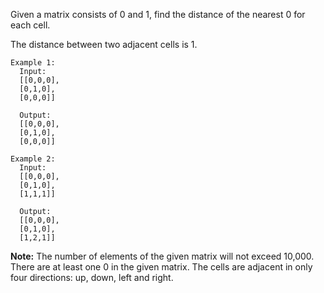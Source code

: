 Given a matrix consists of 0 and 1, find the distance of the nearest 0 for each cell.

The distance between two adjacent cells is 1.

 
```
Example 1:
  Input:
  [[0,0,0],
  [0,1,0],
  [0,0,0]]

  Output:
  [[0,0,0],
  [0,1,0],
  [0,0,0]]
  
Example 2:
  Input:
  [[0,0,0],
  [0,1,0],
  [1,1,1]]

  Output:
  [[0,0,0],
  [0,1,0],
  [1,2,1]]
```  

**Note:**
  The number of elements of the given matrix will not exceed 10,000.
  There are at least one 0 in the given matrix.
  The cells are adjacent in only four directions: up, down, left and right.